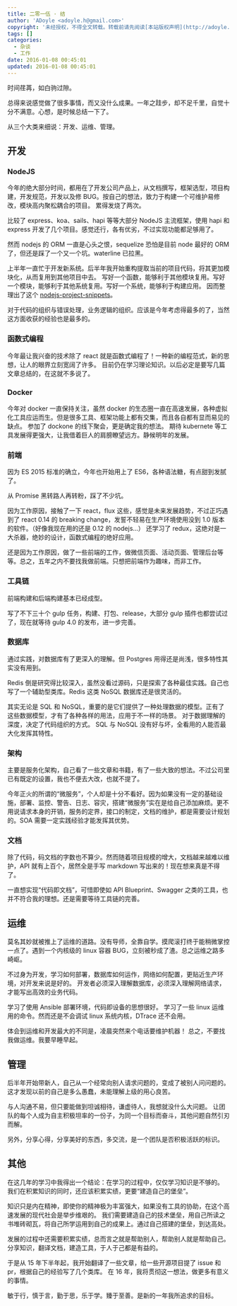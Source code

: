 ```yaml
---
title: 二零一伍 · 结
author: 'ADoyle <adoyle.h@gmail.com>'
copyright: '未经授权，不得全文转载。转载前请先阅读[本站版权声明](http://adoyle.me/copyright)'
tags: []
categories:
  - 杂谈
  - 工作
date: 2016-01-08 00:45:01
updated: 2016-01-08 00:45:01
---
```



时间荏苒，如白驹过隙。

<!-- more -->

总得来说感觉做了很多事情，而又没什么成果。一年之跬步，却不足千里，自觉十分不满意。心想，是时候总结一下了。

从三个大类来细说：开发、运维、管理。

## 开发

### NodeJS

今年的绝大部分时间，都用在了开发公司产品上，从文档撰写，框架选型，项目构建，开发规范，开发以及修 BUG。按自己的想法，致力于构建一个可维护易修改，模块高内聚松耦合的项目。
累得发烧了两次。

比较了 express、koa、sails、hapi 等等大部分 NodeJS 主流框架，使用 hapi 和 express 开发了几个项目。感觉还行，各有优劣，不过实现功能都足够用了。

然而 nodejs 的 ORM 一直是心头之恨，sequelize 恐怕是目前 node 最好的 ORM 了，但还是踩了一个又一个坑。waterline 已拉黑。

上半年一直忙于开发新系统。后半年我开始重构提取当前的项目代码，将其更加模块化，从而复用到其他项目中去。
写好一个函数，能够利于其他模块复用。写好一个模块，能够利于其他系统复用。写好一个系统，能够利于构建应用。
因而整理出了这个 [nodejs-project-snippets](https://github.com/adoyle-h/nodejs-project-snippets)。

对于代码的组织与错误处理，业务逻辑的组织。应该是今年考虑得最多的了，当然这方面收获的经验也是最多的。

### 函数式编程
今年最让我兴奋的技术除了 react 就是函数式编程了！一种新的编程范式，新的思想，让人的眼界立刻宽阔了许多。
目前仍在学习理论知识。以后必定是要写几篇文章总结的，在这就不多说了。

### Docker
今年对 docker 一直保持关注，虽然 docker 的生态圈一直在高速发展，各种虚拟化工具应运而生。但是很多工具、框架功能上都有交集，而且各自都有显而易见的缺点。
参加了 dockone 的线下聚会，更是确定我的想法。
期待 kubernete 等工具发展得更强大，让我借着巨人的肩膀瞭望远方。静候明年的发展。

### 前端

因为 ES 2015 标准的确立，今年也开始用上了 ES6，各种语法糖，有点甜到发腻了。

从 Promise 黑转路人再转粉，踩了不少坑。

因为工作原因，接触了一下 react，flux 这些，感觉是未来发展趋势，不过正巧遇到了 react 0.14 的 breaking change，发誓不轻易在生产环境使用没到 1.0 版本的软件。（好像我现在用的还是 0.12 的 nodejs...）
还学习了 redux，这绝对是一大杀器，绝妙的设计，函数式编程的绝好应用。

还是因为工作原因，做了一些前端的工作，做微信页面、活动页面、管理后台等等。总之，五年之内不要找我做前端。只想把前端作为趣味，而非工作。

### 工具链

前端构建和后端构建基本已经成型。

写了不下三十个 gulp 任务，构建、打包、release，大部分 gulp 插件也都尝试过了，现在就等待 gulp 4.0 的发布，进一步完善。

### 数据库
通过实践，对数据库有了更深入的理解。但 Postgres 用得还是尚浅，很多特性其实没有用到。

Redis 倒是研究得比较深入，虽然没看过源码，只是探索了各种最佳实践。自己也写了一个辅助型类库。Redis 这类 NoSQL 数据库还是很灵活的。

其实无论是 SQL 和 NoSQL，重要的是它们提供了一种处理数据的模型。正有了这些数据模型，才有了各种各样的用法，应用于不一样的场景。
对于数据理解的深度，决定了代码组织的方式。
SQL 与 NoSQL 没有好与坏，全看用的人能否最大化发挥其特性。

### 架构
主要是服务化架构，自己看了一些文章和书籍，有了一些大致的想法。不过公司里已有既定的设置，我也不便去大改，也就不提了。

今年正火的所谓的“微服务”，个人却是十分不看好。因为如果没有一定的基础设施，部署、监控、警告、日志、容灾，搭建“微服务”实在是给自己添加麻烦。更不用说请求本身的开销，服务的定界，接口的制定，文档的维护，都是需要设计规划的。SOA 需要一定实践经验才能发挥其优势。

### 文档

除了代码，码文档的字数也不算少。然而随着项目规模的增大，文档越来越难以维护，API 就有上百个，居然全是手写 markdown 写出来的！现在想来真是不得了。

一直想实现“代码即文档”，可惜即使如 API Blueprint、Swagger 之类的工具，也并不符合我的理想。还是需要等待工具链的完善。


## 运维
莫名其妙就被推上了运维的道路。没有导师，全靠自学。摸爬滚打终于能稍微掌控一点了。遇到一个内核级的 linux 容器 BUG，立刻被秒成了渣。总之运维之路多崎岖。

不过身为开发，学习如何部署，数据库如何运作，网络如何配置，更贴近生产环境，对开发来说是好的。
开发者必须深入理解数据库，必须深入理解网络请求，才能写出高效的业务代码。

学习了使用 Ansible 部署环境，代码即设备的思想很好。
学习了一些 linux 运维用的命令。然而还是不会调试 linux 系统内核，DTrace 还不会用。

体会到运维和开发最大的不同是，凌晨突然来个电话要维护机器！
总之，不要找我做运维。我要早睡早起。

## 管理
后半年开始带新人，自己从一个经常向别人请求问题的，变成了被别人问问题的。这才发现以前的自己是多么愚蠢，未能理解上级的用心良苦。

与人沟通不易，但只要能做到坦诚相待，谦虚待人，我想就没什么大问题。
让团队的每个人成为自主积极坦率的一份子，为同一个目标而奋斗，其他问题自然引刃而解。

另外，分享心得，分享美好的东西，多交流，是一个团队是否积极活跃的标识。

## 其他

在这几年的学习中我得出一个结论：在学习的过程中，仅仅学习知识是不够的。
我们在积累知识的同时，还应该积累实绩，更要“建造自己的堡垒”。

知识只是内在精神，即使你的精神极为丰富强大，如果没有工具的协助，在这个高速发展的现代社会是举步维艰的。
我们需要建造自己的技术堡垒，用自己所读之书堆砖砌瓦，将自己所学运用到自己的成果上。通过自己搭建的堡垒，到达高处。

发展的过程中还需要积累实绩，总而言之就是帮助别人，帮助别人就是帮助自己。分享知识，翻译文档，建造工具，于人于己都是有益的。

于是从 15 年下半年起，我开始翻译了一些文章，给一些开源项目提了 issue 和 pr，根据自己的经验写了几个类库。
在 16 年，我将贯彻这一想法，做更多有意义的事情。

敏于行，慎于言，勤于思，乐于学。臻于至善。是新的一年我所追求的目标。
